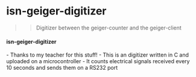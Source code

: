 isn-geiger-digitizer
====================

>>Digitizer between the geiger-counter and the geiger-client

<h4>isn-geiger-digitizer</h4>
- Thanks to my teacher for this stuff!
- This is an digitizer written in C and uploaded on a microcontroller
- It counts electrical signals received every 10 seconds and sends them on a RS232 port
